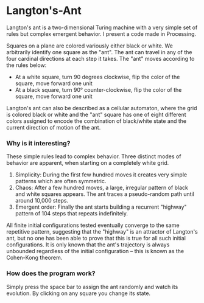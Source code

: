 # Langton's-Ant
Langton's ant is a two-dimensional Turing machine with a very simple set of rules but complex emergent behavior. I present a code made in Processing.

Squares on a plane are colored variously either black or white. We arbitrarily identify one square as the "ant". The ant can travel in any of the four cardinal directions at each step it takes. The "ant" moves according to the rules below:

<ul>
<li>At a white square, turn 90 degrees clockwise, flip the color of the square, move forward one unit</li>
<li>At a black square, turn 90° counter-clockwise, flip the color of the square, move forward one unit</li>
</ul>

Langton's ant can also be described as a cellular automaton, where the grid is colored black or white and the "ant" square has one of eight different colors assigned to encode the combination of black/white state and the current direction of motion of the ant.

### Why is it interesting?

These simple rules lead to complex behavior. Three distinct modes of behavior are apparent, when starting on a completely white grid.
<ol>
  <li> Simplicity: During the first few hundred moves it creates very simple patterns which are often symmetric.</li>
  <li> Chaos: After a few hundred moves, a large, irregular pattern of black and white squares appears. The ant traces a pseudo-random path until around 10,000 steps.</li>
  <li>Emergent order: Finally the ant starts building a recurrent "highway" pattern of 104 steps that repeats indefinitely.</li>
</ol>

All finite initial configurations tested eventually converge to the same repetitive pattern, suggesting that the "highway" is an attractor of Langton's ant, but no one has been able to prove that this is true for all such initial configurations. It is only known that the ant's trajectory is always unbounded regardless of the initial configuration – this is known as the Cohen-Kong theorem.

### How does the program work?

Simply press the space bar to assign the ant randomly and watch its evolution. By clicking on any square you change its state.
